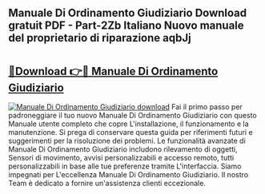 ## Manuale Di Ordinamento Giudiziario Download gratuit PDF - Part-2Zb Italiano Nuovo manuale del proprietario di riparazione aqbJj

# <h2><a href="http://dfgfqp.blite.top/?on=Manuale+Di+Ordinamento+Giudiziario">🔗Download 👉🔴 Manuale Di Ordinamento Giudiziario</a></h2>

[![Manuale Di Ordinamento Giudiziario download](https://i.imgur.com/lujVjoI.png)](http://dfgfqp.blite.top/?on=Manuale+Di+Ordinamento+Giudiziario)
Fai il primo passo per padroneggiare il tuo nuovo Manuale Di Ordinamento Giudiziario con questo Manuale utente completo che copre L'installazione, il funzionamento e la manutenzione. Si prega di conservare questa guida per riferimenti futuri e suggerimenti per la risoluzione dei problemi. Le funzionalità avanzate di Manuale Di Ordinamento Giudiziario includono rilevamento di oggetti, Sensori di movimento, avvisi personalizzabili e accesso remoto, tutti personalizzabili in base alle tue preferenze tramite L'interfaccia. Siamo impegnati per L'eccellenza Manuale Di Ordinamento Giudiziario. Il nostro Team è dedicato a fornire un'assistenza clienti eccezionale.
